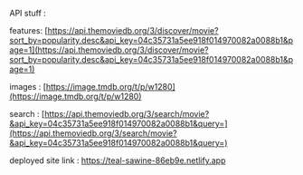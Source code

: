 API stuff : 

features: [https://api.themoviedb.org/3/discover/movie?sort_by=popularity.desc&api_key=04c35731a5ee918f014970082a0088b1&page=1](https://api.themoviedb.org/3/discover/movie?sort_by=popularity.desc&api_key=04c35731a5ee918f014970082a0088b1&page=1)

images : [https://image.tmdb.org/t/p/w1280](https://image.tmdb.org/t/p/w1280)

search : [https://api.themoviedb.org/3/search/movie?&api_key=04c35731a5ee918f014970082a0088b1&query=](https://api.themoviedb.org/3/search/movie?&api_key=04c35731a5ee918f014970082a0088b1&query=)

deployed site link : https://teal-sawine-86eb9e.netlify.app
